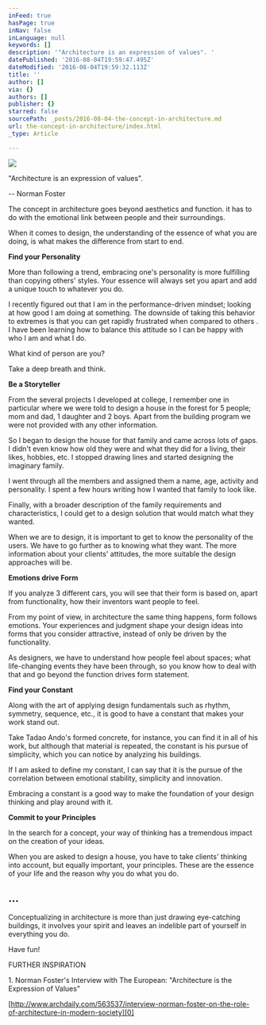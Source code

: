 ```yaml
---
inFeed: true
hasPage: true
inNav: false
inLanguage: null
keywords: []
description: '"Architecture is an expression of values". '
datePublished: '2016-08-04T19:59:47.495Z'
dateModified: '2016-08-04T19:59:32.113Z'
title: ''
author: []
via: {}
authors: []
publisher: {}
starred: false
sourcePath: _posts/2016-08-04-the-concept-in-architecture.md
url: the-concept-in-architecture/index.html
_type: Article

---
```

![](https://the-grid-user-content.s3-us-west-2.amazonaws.com/be8debaf-834a-4960-8304-866cc0bd02c5.jpg)

"Architecture is an expression of values".

-- Norman Foster

The concept in architecture goes beyond aesthetics and function. it has to do with the emotional link between people and their surroundings.

When it comes to design, the understanding of the essence of what you are doing, is what makes the difference from start to end.

**Find your Personality**

More than following a trend, embracing one's personality is more fulfilling than copying others' styles. Your essence will always set you apart and add a unique touch to whatever you do.

I recently figured out that I am in the performance-driven mindset; looking at how good I am doing at something. The downside of taking this behavior to extremes is that you can get rapidly frustrated when compared to others . I have been learning how to balance this attitude so I can be happy with who I am and what I do.

What kind of person are you?

Take a deep breath and think.

**Be a Storyteller**

From the several projects I developed at college, I remember one in particular where we were told to design a house in the forest for 5 people; mom and dad, 1 daughter and 2 boys. Apart from the building program we were not provided with any other information.

So I began to design the house for that family and came across lots of gaps. I didn't even know how old they were and what they did for a living, their likes, hobbies, etc. I stopped drawing lines and started designing the imaginary family.

I went through all the members and assigned them a name, age, activity and personality. I spent a few hours writing how I wanted that family to look like.

Finally, with a broader description of the family requirements and characteristics, I could get to a design solution that would match what they wanted.

When we are to design, it is important to get to know the personality of the users. We have to go further as to knowing what they want. The more information about your clients' attitudes, the more suitable the design approaches will be.

**Emotions drive Form**

If you analyze 3 different cars, you will see that their form is based on, apart from functionality, how their inventors want people to feel.

From my point of view, in architecture the same thing happens, form follows emotions. Your experiences and judgment shape your design ideas into forms that you consider attractive, instead of only be driven by the functionality.

As designers, we have to understand how people feel about spaces; what life-changing events they have been through, so you know how to deal with that and go beyond the function drives form statement.

**Find your Constant**

Along with the art of applying design fundamentals such as rhythm, symmetry, sequence, etc., it is good to have a constant that makes your work stand out.

Take Tadao Ando's formed concrete, for instance, you can find it in all of his work, but although that material is repeated, the constant is his pursue of simplicity, which you can notice by analyzing his buildings.

If I am asked to define my constant, I can say that it is the pursue of the correlation between emotional stability, simplicity and innovation.

Embracing a constant is a good way to make the foundation of your design thinking and play around with it.

**Commit to your Principles**

In the search for a concept, your way of thinking has a tremendous impact on the creation of your ideas.

When you are asked to design a house, you have to take clients' thinking into account, but equally important, your principles. These are the essence of your life and the reason why you do what you do.

## ...

Conceptualizing in architecture is more than just drawing eye-catching buildings, it involves your spirit and leaves an indelible part of yourself in everything you do.

Have fun!

FURTHER INSPIRATION

1\. Norman Foster's Interview with The European: "Architecture is the Expression of Values"

[http://www.archdaily.com/563537/interview-norman-foster-on-the-role-of-architecture-in-modern-society][0]

[0]: http://www.archdaily.com/563537/interview-norman-foster-on-the-role-of-architecture-in-modern-society